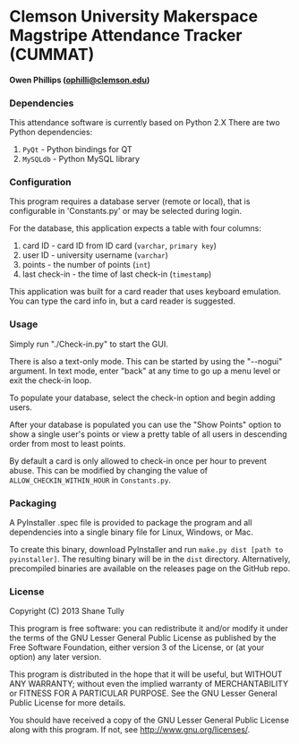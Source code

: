 Clemson University Makerspace Magstripe Attendance Tracker (CUMMAT)
=======================

#### Owen Phillips (ophilli@clemson.edu)

### Dependencies

This attendance software is currently based on Python 2.X
There are two Python dependencies:
   1. `PyQt` - Python bindings for QT
   1. `MySQLdb` - Python MySQL library

### Configuration

This program requires a database server (remote or local), that is configurable in 'Constants.py' or may be selected during login.

For the database, this application expects a table with four columns:
   1. card ID        - card ID from ID card (`varchar`, `primary key`)
   1. user ID        - university username (`varchar`)
   1. points         - the number of points (`int`)
   1. last check-in  - the time of last check-in (`timestamp`)

This application was built for a card reader that 
uses keyboard emulation. You can type the card info in, but a card reader is suggested.

### Usage

Simply run "./Check-in.py" to start the GUI.

There is also a text-only mode. This can be started by using the "--nogui" argument.
In text mode, enter "back" at any time to go up a menu level or exit the check-in loop.

To populate your database, select the check-in option and begin adding users.

After your database is populated you can use the "Show Points" option to show a single user's points or view a pretty
table of all users in descending order from most to least points.

By default a card is only allowed to check-in once per hour to prevent abuse. This can
be modified by changing the value of `ALLOW_CHECKIN_WITHIN_HOUR` in `Constants.py`.

### Packaging

A PyInstaller .spec file is provided to package the program and all dependencies into a single binary file for Linux, Windows, or Mac.

To create this binary, download PyInstaller and run `make.py dist [path to pyinstaller]`. The resulting binary will be in the `dist` directory.
Alternatively, precompiled binaries are available on the releases page on the GitHub repo.

### License

Copyright (C) 2013 Shane Tully

This program is free software: you can redistribute it and/or modify
it under the terms of the GNU Lesser General Public License as published by
the Free Software Foundation, either version 3 of the License, or
(at your option) any later version.

This program is distributed in the hope that it will be useful,
but WITHOUT ANY WARRANTY; without even the implied warranty of
MERCHANTABILITY or FITNESS FOR A PARTICULAR PURPOSE.  See the
GNU Lesser General Public License for more details.

You should have received a copy of the GNU Lesser General Public License
along with this program.  If not, see <http://www.gnu.org/licenses/>.
